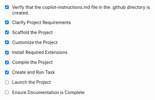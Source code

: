 <!-- Use this file to provide workspace-specific custom instructions to Copilot. For more details, visit https://code.visualstudio.com/docs/copilot/copilot-customization#_use-a-githubcopilotinstructionsmd-file -->
- [x] Verify that the copilot-instructions.md file in the .github directory is created.

- [x] Clarify Project Requirements
	<!-- Interactive map platform similar to SharkScope with data visualization, temporal controls, risk analysis, and responsive design using HTML, CSS, JavaScript and Leaflet.js for mapping -->

- [x] Scaffold the Project
	<!--
	✅ Project structure created manually with all necessary files and directories:
	- index.html (main page)
	- assets/css/style.css (styling)
	- assets/js/ (JavaScript modules)
	- data/sample-data.json (sample data)
	- README.md (documentation)
	-->

- [x] Customize the Project
	<!--
	✅ Complete interactive map platform created similar to SharkScope with:
	- Interactive Leaflet.js map with dark theme
	- Multiple visualization modes (Risk, Probability, Hotspots)
	- Temporal controls with date navigation and playback
	- Data analysis panels and metrics
	- Responsive design for mobile and desktop
	- Export functionality for maps and data
	- Sample data generation and caching system
	-->

- [x] Install Required Extensions
	<!-- ✅ No extensions required - this is a pure HTML/CSS/JavaScript project using CDN resources -->

- [x] Compile the Project
	<!--
	Verify that all previous steps have been completed.
	Install any missing dependencies.
	Run diagnostics and resolve any issues.
	Check for markdown files in project folder for relevant instructions on how to do this.
	-->

- [x] Create and Run Task
	<!--
	Verify that all previous steps have been completed.
	Check https://code.visualstudio.com/docs/debugtest/tasks to determine if the project needs a task. If so, use the create_and_run_task to create and launch a task based on package.json, README.md, and project structure.
	Skip this step otherwise.
	 -->

- [ ] Launch the Project
	<!--
	Verify that all previous steps have been completed.
	Prompt user for debug mode, launch only if confirmed.
	 -->

- [ ] Ensure Documentation is Complete
	<!--
	Verify that all previous steps have been completed.
	Verify that README.md and the copilot-instructions.md file in the .github directory exists and contains current project information.
	Clean up the copilot-instructions.md file in the .github directory by removing all HTML comments.
	 -->